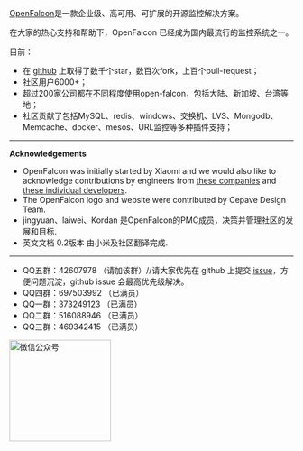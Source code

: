 <!-- toc -->

[OpenFalcon](http://open-falcon.com)是一款企业级、高可用、可扩展的开源监控解决方案。

在大家的热心支持和帮助下，OpenFalcon 已经成为国内最流行的监控系统之一。

目前：
- 在 [github](https://github.com/open-falcon/falcon-plus) 上取得了数千个star，数百次fork，上百个pull-request；
- 社区用户6000+；
- 超过200家公司都在不同程度使用open-falcon，包括大陆、新加坡、台湾等地；
- 社区贡献了包括MySQL、redis、windows、交换机、LVS、Mongodb、Memcache、docker、mesos、URL监控等多种插件支持；

-----
**Acknowledgements**

- OpenFalcon was initially started by Xiaomi and we would also like to acknowledge contributions by engineers from [these companies](./contributing.html) and [these individual developers](./contributing.html).
- The OpenFalcon logo and website were contributed by Cepave Design Team.
- jingyuan、laiwei、Kordan 是OpenFalcon的PMC成员，决策并管理社区的发展和目标.
- 英文文档 0.2版本 由小米及社区翻译完成.

-----
- QQ五群：42607978 （请加该群）//请大家优先在 github 上提交 [issue](https://github.com/open-falcon/falcon-plus/issues)，方便问题沉淀，github issue 会最高优先级解决。
- QQ四群：697503992 （已满员）
- QQ一群：373249123 （已满员）
- QQ二群：516088946 （已满员）
- QQ三群：469342415 （已满员）


<img src="image/OpenFalcon_wechat.jpg" width = "180" height = "180" alt="微信公众号" align=center />
